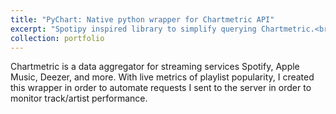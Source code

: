```yaml
---
title: "PyChart: Native python wrapper for Chartmetric API"
excerpt: "Spotipy inspired library to simplify querying Chartmetric.<br/><img src='/images/500x300.png'>"
collection: portfolio
---
```


Chartmetric is a data aggregator for streaming services Spotify, Apple Music, Deezer, and more. With live metrics of playlist popularity, I created this wrapper in order to automate requests I sent to the server in order to monitor track/artist performance.
